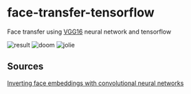 # face-transfer-tensorflow
Face transfer using [VGG16](https://github.com/pavelgonchar/vgg-face-tensorflow) neural network and tensorflow

![result](checkpoint_10000.png?raw=true "result")
![doom](checkpoint_7000.png?raw=true "doom")
![jolie](checkpoint_5000.png?raw=true "jolie")

Sources
-------
[Inverting face embeddings with convolutional neural networks](http://arxiv.org/pdf/1606.04189v1.pdf)

